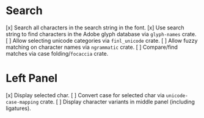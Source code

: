 # Search

[x] Search all characters in the search string in the font.
[x] Use search string to find characters in the Adobe glyph database via `glyph-names` crate.
[ ] Allow selecting unicode categories via `finl_unicode` crate.
[ ] Allow fuzzy matching on character names via `ngrammatic` crate.
[ ] Compare/find matches via case folding/`focaccia` crate.

# Left Panel

[x] Display selected char.
[ ] Convert case for selected char via `unicode-case-mapping` crate.
[ ] Display character variants in middle panel (including ligatures).
